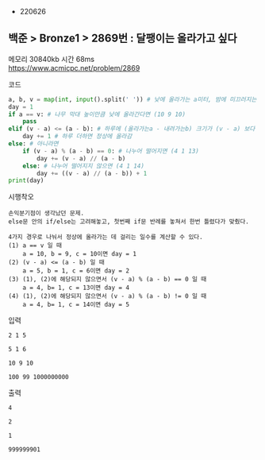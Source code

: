 - 220626
##  백준 > Bronze1 > 2869번 : 달팽이는 올라가고 싶다
메모리 30840kb 시간 68ms  
https://www.acmicpc.net/problem/2869  

코드
```python
a, b, v = map(int, input().split(' ')) # 낮에 올라가는 a미터, 밤에 미끄러지는 b미터, 나무 막대 높이 v미터
day = 1
if a == v: # 나무 막대 높이만큼 낮에 올라간다면 (10 9 10)
    pass
elif (v - a) <= (a - b): # 하루에 (올라가는a - 내려가는b) 크기가 (v - a) 보다 크거나 같으면 (5 1 6)
    day += 1 # 하루 더하면 정상에 올라감
else: # 아니라면
    if (v - a) % (a - b) == 0: # 나누어 떨어지면 (4 1 13)
        day += (v - a) // (a - b)
    else: # 나누어 떨어지지 않으면 (4 1 14)
        day += ((v - a) // (a - b)) + 1
print(day)
```

시행착오
```
손익분기점이 생각났던 문제.
else문 안의 if/else는 고려해놓고, 첫번째 if문 반례를 놓쳐서 한번 틀렸다가 맞췄다.

4가지 경우로 나눠서 정상에 올라가는 데 걸리는 일수를 계산할 수 있다.
(1) a == v 일 때
    a = 10, b = 9, c = 10이면 day = 1
(2) (v - a) <= (a - b) 일 때
    a = 5, b = 1, c = 6이면 day = 2
(3) (1), (2)에 해당되지 않으면서 (v - a) % (a - b) == 0 일 때
    a = 4, b= 1, c = 13이면 day = 4
(4) (1), (2)에 해당되지 않으면서 (v - a) % (a - b) != 0 일 때
    a = 4, b= 1, c = 14이면 day = 5
```

입력
```
2 1 5

5 1 6

10 9 10

100 99 1000000000
```

출력
```
4

2

1

999999901
```